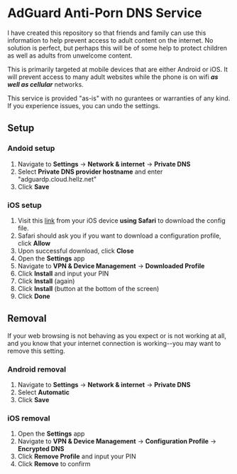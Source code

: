 # AdGuard Anti-Porn DNS Service

I have created this repository so that friends and family can use this information to help prevent access to adult content on the internet. No solution is perfect, but perhaps this will be of some help to protect children as well as adults from unwelcome content.

This is primarily targeted at mobile devices that are either Android or iOS. It will prevent access to many adult websites while the phone is on wifi ***as well as cellular*** networks.

This service is provided "as-is" with no gurantees or warranties of any kind. If you experience issues, you can undo the settings. 

## Setup

### Andoid setup

1. Navigate to **Settings** -> **Network & internet** -> **Private DNS**
2. Select **Private DNS provider hostname** and enter "adguardp.cloud.hellz.net"
3. Click **Save**


### iOS setup

1. Visit this [link](https://raw.githubusercontent.com/marlobello/adguardp/main/adguardp.mobileconfig) from your iOS device **using Safari** to download the config file.
2. Safari should ask you if you want to download a configuration profile, click **Allow**
3. Upon successful download, click **Close**
3. Open the **Settings** app
4. Navigate to **VPN & Device Management** -> **Downloaded Profile**
5. Click **Install** and input your PIN
6. Click **Install** (again)
7. Click **Install** (button at the bottom of the screen)
8. Click **Done**

## Removal

If your web browsing is not behaving as you expect or is not working at all, and you know that your internet connection is working--you may want to remove this setting.

### Android removal

1. Navigate to **Settings** -> **Network & internet** -> **Private DNS**
2. Select **Automatic**
3. Click **Save**

### iOS removal

1. Open the **Settings** app
2. Navigate to **VPN & Device Management** -> **Configuration Profile** -> **Encrypted DNS**
3. Click **Remove Profile** and input your PIN
4. Click **Remove** to confirm